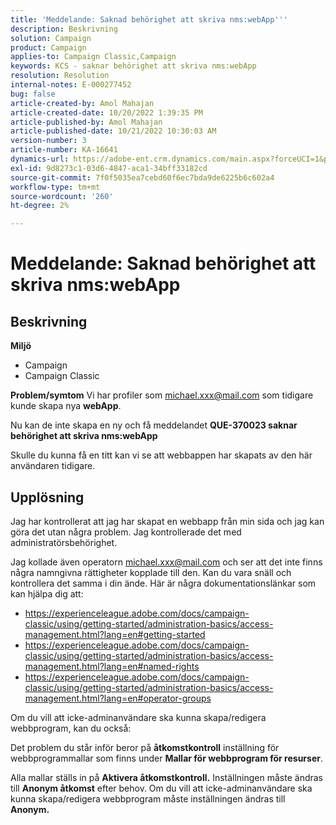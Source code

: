 ```yaml
---
title: 'Meddelande: Saknad behörighet att skriva nms:webApp'''
description: Beskrivning
solution: Campaign
product: Campaign
applies-to: Campaign Classic,Campaign
keywords: KCS - saknar behörighet att skriva nms:webApp
resolution: Resolution
internal-notes: E-000277452
bug: false
article-created-by: Amol Mahajan
article-created-date: 10/20/2022 1:39:35 PM
article-published-by: Amol Mahajan
article-published-date: 10/21/2022 10:30:03 AM
version-number: 3
article-number: KA-16641
dynamics-url: https://adobe-ent.crm.dynamics.com/main.aspx?forceUCI=1&pagetype=entityrecord&etn=knowledgearticle&id=e3766aa1-7c50-ed11-bba2-00224808664b
exl-id: 9d8273c1-03d6-4847-aca1-34bff33182cd
source-git-commit: 7f0f5035ea7cebd60f6ec7bda9de6225b6c602a4
workflow-type: tm+mt
source-wordcount: '260'
ht-degree: 2%

---
```


# Meddelande: Saknad behörighet att skriva nms:webApp

## Beskrivning

<b>Miljö</b>
- Campaign
- Campaign Classic

<b>Problem/symtom</b>
Vi har profiler som michael.xxx@mail.com som tidigare kunde skapa nya <b>webApp</b>.

Nu kan de inte skapa en ny och få meddelandet <b>QUE-370023 saknar behörighet att skriva nms:webApp</b>

Skulle du kunna få en titt kan vi se att webbappen har skapats av den här användaren tidigare.




## Upplösning


Jag har kontrollerat att jag har skapat en webbapp från min sida och jag kan göra det utan några problem. Jag kontrollerade det med administratörsbehörighet.

Jag kollade även operatorn michael.xxx@mail.com och ser att det inte finns några namngivna rättigheter kopplade till den. Kan du vara snäll och kontrollera det samma i din ände. Här är några dokumentationslänkar som kan hjälpa dig att:

- https://experienceleague.adobe.com/docs/campaign-classic/using/getting-started/administration-basics/access-management.html?lang=en#getting-started
- https://experienceleague.adobe.com/docs/campaign-classic/using/getting-started/administration-basics/access-management.html?lang=en#named-rights
- https://experienceleague.adobe.com/docs/campaign-classic/using/getting-started/administration-basics/access-management.html?lang=en#operator-groups


Om du vill att icke-adminanvändare ska kunna skapa/redigera webbprogram, kan du också:

Det problem du står inför beror på <b>åtkomstkontroll</b> inställning för webbprogrammallar som finns under <b>Mallar för webbprogram för resurser</b>.

Alla mallar ställs in på <b>Aktivera åtkomstkontroll.</b> Inställningen måste ändras till <b>Anonym åtkomst</b> efter behov. Om du vill att icke-adminanvändare ska kunna skapa/redigera webbprogram måste inställningen ändras till <b>Anonym.</b>
